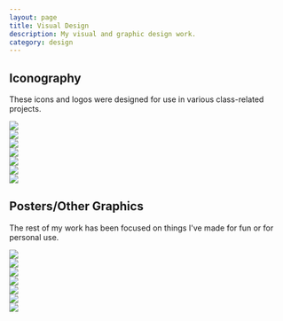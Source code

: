 ```yaml
---
layout: page
title: Visual Design
description: My visual and graphic design work.
category: design
---
```


## Iconography

These icons and logos were designed for use in various class-related projects.

<div class = "row uniform">
  <div class = "6u">
    <span class = "image fit">
      <img src="images/visual/People.png">
    </span>
  </div>
  <div class = "4u -1u">
    <span class = "image fit">
      <img src="images/visual/Talking.png">
    </span>
  </div>
</div>

<div class = "row uniform">
  <div class = "6u">
    <span class = "image fit">
      <img src="images/visual/Blueprint.png">
    </span>
  </div>
  <div class = "6u">
    <span class = "image fit">
      <img src="images/visual/FinalPresGraphic1.png">
    </span>
  </div>
</div>

<div class = "row uniform">
  <div class = "4u -1u">
    <span class = "image fit">
      <img src="images/visual/MakitLogo.png">
    </span>
  </div>
  <div class = "6u">
    <span class = "image fit">
      <img src="images/visual/Plates-01.png">
    </span>
  </div>
</div>

<div class = "row uniform">
  <div class = "10u -1u">
    <span class = "image fit">
      <img src="images/visual/conductaid.png">
    </span>
  </div>
</div>

## Posters/Other Graphics

The rest of my work has been focused on things I've made for fun or for personal use.

<div class = "row uniform">
  <div class = "6u -3u">
    <span class = "image fit">
      <img src="images/visual/TheDeep-01.png">
    </span>
  </div>
</div>

<div class = "row uniform">
  <div class = "6u">
    <span class = "image fit">
      <img src="images/visual/BreadPoster-01.png">
    </span>
  </div>
  <div class = "6u">
    <span class = "image fit">
      <img src="images/visual/Coffee2-01.png">
    </span>
  </div>
</div>

<div class = "row uniform">
  <div class = "6u">
    <span class = "image fit">
      <img src="images/visual/Popcorn2-01.png">
    </span>
  </div>
  <div class = "6u">
    <span class = "image fit">
      <img src="images/visual/WWW2-01.png">
    </span>
  </div>
</div>

<div class = "row uniform">
  <div class = "6u -3u">
    <span class = "image fit">
      <img src="images/visual/DesktopBackground.png">
    </span>
  </div>
</div>

<div class = "row uniform">
  <div class = "8u -2u">
    <span class = "image fit">
      <img src="images/visual/HomeLogoNew-01.png">
    </span>
  </div>
</div>
